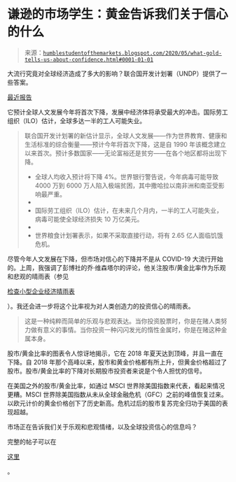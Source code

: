 <!--yml

分类：未分类

日期：2024-05-18 02:16:54

-->

# 谦逊的市场学生：黄金告诉我们关于信心的什么

> 来源：[`humblestudentofthemarkets.blogspot.com/2020/05/what-gold-tells-us-about-confidence.html#0001-01-01`](https://humblestudentofthemarkets.blogspot.com/2020/05/what-gold-tells-us-about-confidence.html#0001-01-01)

大流行究竟对全球经济造成了多大的影响？联合国开发计划署（UNDP）提供了一些答案。

[最近报告](https://feature.undp.org/coronavirus-vs-inequality/)

它预计全球人文发展今年将首次下降，发展中经济体将承受最大的冲击。国际劳工组织（ILO）估计，全球多达一半的工人可能失业。

> 联合国开发计划署的新估计显示，全球人文发展——作为世界教育、健康和生活标准的综合衡量——预计今年将首次下降，这是自 1990 年该概念建立以来首次。预计多数国家——无论富裕还是贫穷——在各个地区都将出现下降。
> 
> +   全球人均收入预计将下降 4%。世界银行警告说，今年病毒可能导致 4000 万到 6000 万人陷入极端贫困，其中撒哈拉以南非洲和南亚受影响最严重。
> +   
> +   国际劳工组织（ILO）估计，在未来几个月内，一半的工人可能失业，病毒可能使全球经济损失 10 万亿美元。
> +   
> +   世界粮食计划署表示，如果不采取直接行动，将有 2.65 亿人面临饥饿危机。

尽管今年人文发展在下降，但市场对信心的下降并不是从 COVID-19 大流行开始的。上周，我强调了彭博社的乔·维森塔尔的评论，他关注股市/黄金比率作为乐观和悲观的晴雨表（参见

[检查小型企业经济晴雨表](https://humblestudentofthemarkets.com/2020/05/16/checking-the-small-business-economic-barometer/)

）。我还会进一步将这个比率视为对人类创造力的投资信心的晴雨表。

> 这是一种纯粹而简单的乐观与悲观表达。当你投资股票时，你是在赌人类努力做有意义的事情。当你投资一种闪闪发光的惰性金属时，你是在赌这种金属本身。

股市/黄金比率的图表令人惊讶地揭示，它在 2018 年夏天达到顶峰，并且一直在下降。自 2018 年那个高峰以来，股市和黄金价格都有所上升，但黄金价格超过了股市。股市/黄金比率的下降对长期股市投资者来说是个令人担忧的信号。

在美国之外的股市/黄金比率，如通过 MSCI 世界除美国指数来代表，看起来情况更糟。MSCI 世界除美国指数从未从全球金融危机（GFC）之前的峰值恢复过来。以欧元计价的黄金价格创下了历史新高。危机过后的股市复苏完全归功于美国的表现超越。

市场正在告诉我们关于乐观和悲观情绪，以及全球投资信心的信息吗？

完整的帖子可以在

[这里](https://humblestudentofthemarkets.com/2020/05/23/what-gold-tells-us-about-confidence/)

。
